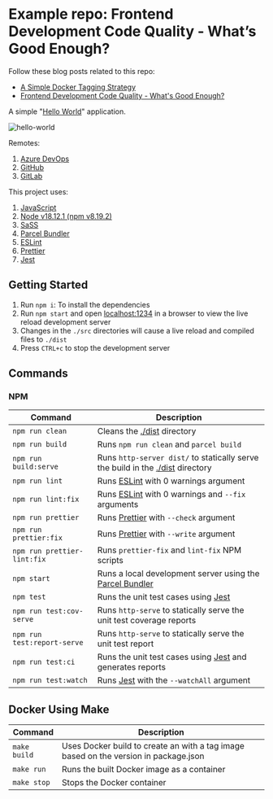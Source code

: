 # Example repo: Frontend Development Code Quality - What’s Good Enough?

Follow these blog posts related to this repo:

* [A Simple Docker Tagging Strategy](https://dholmes/co.uk/blog/simple-docker-tagging-strategy/)
* [Frontend Development Code Quality - What's Good Enough?](https://dholmes/co.uk/blog/frontend-development-code-quality/)

A simple "[Hello World](https://hello.dholmes.co.uk)" application.

![hello-world](https://user-images.githubusercontent.com/1830123/137368817-6215896d-c379-4582-97f3-53aad8574986.png)

Remotes:

1. [Azure DevOps](https://dev.azure.com/codecupltd/DesHolmes/_git/dholmes.co.uk-blog-frontend-code-quality-example)
2. [GitHub](https://github.com/desholmes/dholmes.co.uk-blog-frontend-code-quality-example)
3. [GitLab](https://gitlab.com/codecupltd/dholmes.co.uk-blog-frontend-code-quality-example)

This project uses:

1. [JavaScript](https://en.wikipedia.org/wiki/JavaScript)
2. [Node v18.12.1 (npm v8.19.2)](https://nodejs.org/en/)
3. [SaSS](https://sass-lang.com/)
4. [Parcel Bundler](https://parceljs.org/)
5. [ESLint](https://eslint.org/)
6. [Prettier](https://prettier.io/)
7. [Jest](https://jestjs.io/)

## Getting Started

1. Run `npm i`: To install the dependencies
2. Run `npm start` and open [localhost:1234](http://localhost:1234) in a browser to view the live reload development server
3. Changes in the `./src` directories will cause a live reload and compiled files to `./dist`
4. Press `CTRL+c` to stop the development server

## Commands

### NPM

|Command|Description|
|---|---|
|`npm run clean`|Cleans the [./dist](./dist) directory|
|`npm run build`|Runs `npm run clean` and `parcel build`|
|`npm run build:serve`|Runs `http-server dist/` to statically serve the build in the [./dist](./dist) directory|
|`npm run lint`|Runs [ESLint](https://eslint.org/) with 0 warnings argument|
|`npm run lint:fix`|Runs [ESLint](https://eslint.org/) with 0 warnings and `--fix` arguments|
|`npm run prettier`|Runs [Prettier](https://prettier.io/) with `--check` argument|
|`npm run prettier:fix`|Runs [Prettier](https://prettier.io/) with `--write` argument|
|`npm run prettier-lint:fix`|Runs `prettier-fix` and `lint-fix` NPM scripts|
|`npm start`|Runs a local development server using the [Parcel Bundler](https://parceljs.org/)|
|`npm test`|Runs the unit test cases using [Jest](https://jestjs.io/)|
|`npm run test:cov-serve`|Runs `http-serve` to statically serve the unit test coverage reports|
|`npm run test:report-serve`|Runs `http-serve` to statically serve the unit test report|
|`npm run test:ci`|Runs the unit test cases using [Jest](https://jestjs.io/) and generates reports|
|`npm run test:watch`|Runs [Jest](https://jestjs.io/) with the `--watchAll` argument|

## Docker Using Make

|Command|Description|
|---|---|
|`make build`|Uses Docker build to create an with a tag image based on the version in package.json|
|`make run`|Runs the built Docker image as a container|
|`make stop`|Stops the Docker container|
